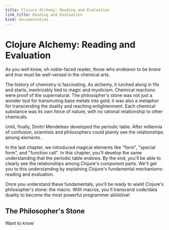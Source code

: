 ```yaml
--- 
title: Clojure Alchemy: Reading and Evaluation
link_title: Reading and Evaluation
kind: documentation
---
```


# Clojure Alchemy: Reading and Evaluation

As you well know, oh noble-faced reader, those who endeavor to be
*brave* and *true* must be well-versed in the chemical arts. 

The history of chemistry is fascinating. As alchemy, it lurched along
in fits and starts, inextricably tied to magic and mysticism. Chemical
reactions were proof of the supernatural. The philosopher's stone was
not just a wonder tool for transmuting base metals into gold; it was
also a metaphor for transcending the duality and reaching
enlightenment. Each chemical substance was its own force of nature,
with no rational relationship to other chemicals.

Until, finally, Dmitri Mendeleev developed the periodic table. After
millennia of confusion, scientists and philosophers could plainly see
the relationships among elements.

In the last chapter, we introduced magical elements like "form",
"special form", and "function call". In this chapter, you'll develop
the same understanding that the periodic table endows. By the end,
you'll be able to clearly see the relationships among Clojure's
component parts. We'll get you to this understanding by explaining
Clojure's fundamental mechanisms: reading and evaluation.

Once you understand these fundamentals, you'll be ready to wield
Clojure's philosopher's stone: the macro. With macros, you'll
transcend code/data duality to become the most powerful programmer
aliiiiiiiiive!

## The Philosopher's Stone

Want to know 
